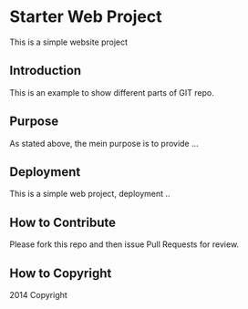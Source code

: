 # Starter Web Project

This is a simple website project

## Introduction

This is an example to show different parts
of GIT repo.

## Purpose

As stated above, the mein purpose is to
provide ...

## Deployment

This is a simple web project, deployment ..

## How to Contribute

Please fork this repo and then issue Pull Requests for review.

## How to Copyright
2014 Copyright
